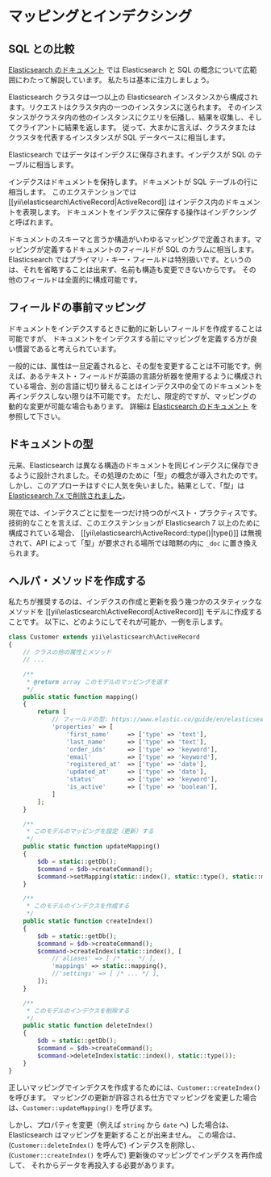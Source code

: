 # マッピングとインデクシング

## SQL との比較

[Elasticsearch のドキュメント](https://www.elastic.co/guide/en/elasticsearch/reference/current/_mapping_concepts_across_sql_and_elasticsearch.html) では Elasticsearch と SQL の概念について広範囲にわたって解説しています。
私たちは基本に注力しましょう。

Elasticsearch クラスタは一つ以上の Elasticsearch インスタンスから構成されます。リクエストはクラスタ内の一つのインスタンスに送られます。
そのインスタンスがクラスタ内の他のインスタンスにクエリを伝播し、結果を収集し、そしてクライアントに結果を返します。
従って、大まかに言えば、クラスタまたはクラスタを代表するインスタンスが SQL データベースに相当します。

Elasticsearch ではデータはインデクスに保存されます。インデクスが SQL のテーブルに相当します。

インデクスはドキュメントを保持します。ドキュメントが SQL テーブルの行に相当します。
このエクステンションでは [[yii\elasticsearch\ActiveRecord|ActiveRecord]] はインデクス内のドキュメントを表現します。
ドキュメントをインデクスに保存する操作はインデクシングと呼ばれます。

ドキュメントのスキーマと言うか構造がいわゆるマッピングで定義されます。マッピングが定義するドキュメントのフィールドが SQL のカラムに相当します。
Elasticsearch ではプライマリ・キー・フィールドは特別扱いです。というのは、それを省略することは出来ず、名前も構造も変更できないからです。
その他のフィールドは全面的に構成可能です。


## フィールドの事前マッピング

ドキュメントをインデクスするときに動的に新しいフィールドを作成することは可能ですが、
ドキュメントをインデクスする前にマッピングを定義する方が良い慣習であると考えられています。

一般的には、属性は一旦定義されると、その型を変更することは不可能です。例えば、あるテキスト・フィールドが英語の言語分析器を使用するように構成されている場合、別の言語に切り替えることはインデクス中の全てのドキュメントを再インデクスしない限りは不可能です。
ただし、限定的ですが、マッピングの動的な変更が可能な場合もあります。
詳細は [Elasticsearch のドキュメント](https://www.elastic.co/guide/en/elasticsearch/reference/current/indices-put-mapping.html#updating-field-mappings)
を参照して下さい。


## ドキュメントの型

元来、Elasticsearch は異なる構造のドキュメントを同じインデクスに保存できるように設計されました。その処理のために「型」の概念が導入されたのです。
しかし、このアプローチはすぐに人気を失いました。結果として、「型」は
[Elasticsearch 7.x で削除されました](https://www.elastic.co/guide/en/elasticsearch/reference/current/removal-of-types.html)。

現在では、インデクスごとに型を一つだけ持つのがベスト・プラクティスです。
技術的なことを言えば、このエクステンションが Elasticsearch 7 以上のために構成されている場合、
[[yii\elasticsearch\ActiveRecord::type()|type()]] は無視されて、API によって「型」が要求される場所では暗黙の内に `_doc` に置き換えられます。


## ヘルパ・メソッドを作成する

私たちが推奨するのは、インデクスの作成と更新を扱う幾つかのスタティックなメソッドを [[yii\elasticsearch\ActiveRecord|ActiveRecord]] モデルに作成することです。
以下に、どのようにしてそれが可能か、一例を示します。

```php
class Customer extends yii\elasticsearch\ActiveRecord
{
    // クラスの他の属性とメソッド
    // ...

    /**
     * @return array このモデルのマッピングを返す
     */
    public static function mapping()
    {
        return [
            // フィールドの型: https://www.elastic.co/guide/en/elasticsearch/reference/current/mapping.html#field-datatypes
            'properties' => [
                'first_name'     => ['type' => 'text'],
                'last_name'      => ['type' => 'text'],
                'order_ids'      => ['type' => 'keyword'],
                'email'          => ['type' => 'keyword'],
                'registered_at'  => ['type' => 'date'],
                'updated_at'     => ['type' => 'date'],
                'status'         => ['type' => 'keyword'],
                'is_active'      => ['type' => 'boolean'],
            ]
        ];
    }

    /**
     * このモデルのマッピングを設定（更新）する
     */
    public static function updateMapping()
    {
        $db = static::getDb();
        $command = $db->createCommand();
        $command->setMapping(static::index(), static::type(), static::mapping());
    }

    /**
     * このモデルのインデクスを作成する
     */
    public static function createIndex()
    {
        $db = static::getDb();
        $command = $db->createCommand();
        $command->createIndex(static::index(), [
            //'aliases' => [ /* ... */ ],
            'mappings' => static::mapping(),
            //'settings' => [ /* ... */ ],
        ]);
    }

    /**
     * このモデルのインデクスを削除する
     */
    public static function deleteIndex()
    {
        $db = static::getDb();
        $command = $db->createCommand();
        $command->deleteIndex(static::index(), static::type());
    }
}
```

正しいマッピングでインデクスを作成するためには、`Customer::createIndex()` を呼びます。
マッピングの更新が許容される仕方でマッピングを変更した場合は、`Customer::updateMapping()` を呼びます。

しかし、プロパティを変更（例えば `string` から `date` へ) した場合は、Elasticsearch はマッピングを更新することが出来ません。
この場合は、(`Customer::deleteIndex()` を呼んで) インデクスを削除し、(`Customer::createIndex()` を呼んで) 更新後のマッピングでインデクスを再作成して、
それからデータを再投入する必要があります。
